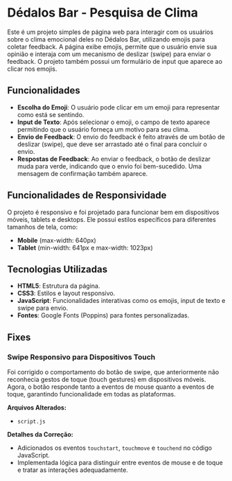 # Dédalos Bar - Pesquisa de Clima

Este é um projeto simples de página web para interagir com os usuários sobre o clima emocional deles no Dédalos Bar, utilizando emojis para coletar feedback. A página exibe emojis, permite que o usuário envie sua opinião e interaja com um mecanismo de deslizar (swipe) para enviar o feedback. O projeto também possui um formulário de input que aparece ao clicar nos emojis.

## Funcionalidades

- **Escolha do Emoji**: O usuário pode clicar em um emoji para representar como está se sentindo.
- **Input de Texto**: Após selecionar o emoji, o campo de texto aparece permitindo que o usuário forneça um motivo para seu clima.
- **Envio de Feedback**: O envio do feedback é feito através de um botão de deslizar (swipe), que deve ser arrastado até o final para concluir o envio.
- **Respostas de Feedback**: Ao enviar o feedback, o botão de deslizar muda para verde, indicando que o envio foi bem-sucedido. Uma mensagem de confirmação também aparece.

## Funcionalidades de Responsividade

O projeto é responsivo e foi projetado para funcionar bem em dispositivos móveis, tablets e desktops. Ele possui estilos específicos para diferentes tamanhos de tela, como:

- **Mobile** (max-width: 640px)
- **Tablet** (min-width: 641px e max-width: 1023px)

## Tecnologias Utilizadas

- **HTML5**: Estrutura da página.
- **CSS3**: Estilos e layout responsivo.
- **JavaScript**: Funcionalidades interativas como os emojis, input de texto e swipe para envio.
- **Fontes**: Google Fonts (Poppins) para fontes personalizadas.

## Fixes

### Swipe Responsivo para Dispositivos Touch
Foi corrigido o comportamento do botão de swipe, que anteriormente não reconhecia gestos de toque (touch gestures) em dispositivos móveis. Agora, o botão responde tanto a eventos de mouse quanto a eventos de toque, garantindo funcionalidade em todas as plataformas.

**Arquivos Alterados:**
- `script.js`

**Detalhes da Correção:**
- Adicionados os eventos `touchstart`, `touchmove` e `touchend` no código JavaScript.
- Implementada lógica para distinguir entre eventos de mouse e de toque e tratar as interações adequadamente.